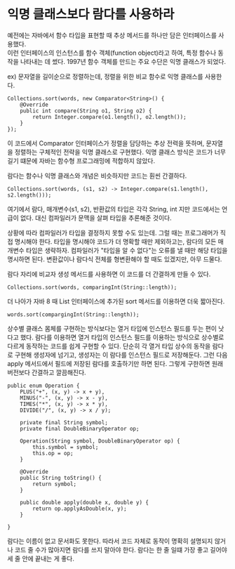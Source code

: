 <h1>익명 클래스보다 람다를 사용하라</h1>

예전에는 자바에서 함수 타입을 표현할 때 추상 메서드를 하나만 담은 인터페이스를 사용했다.  
이런 인터페이스의 인스턴스를 함수 객체(function object)라고 하여, 특정 함수나 동작을 나타내는 데 썼다.
1997년 함수 객체를 만드는 주요 수단은 익명 클래스가 되었다.

ex) 문자열을 길이순으로 정렬하는데, 정렬을 위한 비교 함수로 익명 클래스를 사용한다.

```
Collections.sort(words, new Comparator<String>() {
    @Override
    public int compare(String o1, String o2) {
        return Integer.compare(o1.length(), o2.length());
    }
});
```

이 코드에서 Comparator 인터페이스가 정렬을 담당하는 추상 전력을 뜻하며, 문자열을 정렬하는 구체적인 전략을 익명 클래스로 구현했다.
익명 클래스 방식은 코드가 너무 길기 떄문에 자바는 함수형 프로그래밍에 적합하지 않았다.

람다는 함수나 익명 클래스와 개념은 비슷하지만 코드는 훤씬 간결하다. 

```
Collections.sort(words, (s1, s2) -> Integer.compare(s1.length(), s2.length()));
```

여기에서 람다, 매개변수(s1, s2), 반환값의 타입은 각각 String, int 지만 코드에서는 언급이 없다.
대신 컴파일러가 문맥을 살펴 타입을 추론해준 것이다.

상황에 따라 컴파일러가 타입을 결정하지 못할 수도 있는데. 그럴 때는 프로그래머가 직접 명시해야 한다.
타입을 명시해야 코드가 더 명확할 때만 제외하고는, 람다의 모든 매개변수 타입은 생략하자.
컴파일러가 "타입을 알 수 없다"는 오류를 낼 때만 해당 타입을 명시하면 된다.
변환값이나 람다식 전체를 형변환해야 할 때도 있겠지만, 아무 드물다.

람다 자리에 비교자 생성 메서드를 사용하면 이 코드를 더 간결하게 만들 수 있다.

```
Collections.sort(words, comparingInt(String::length));
```

더 나아가 자바 8 때 List 인터페이스에 추가된 sort 메서드를 이용하면 더욱 짧아진다.

```
words.sort(compargingInt(String::length));
```

상수별 클래스 몸체를 구현하는 방식보다는 열거 타입에 인스턴스 필드를 두는 편이 낫다고 했다. 람다를 이용하면 열거 타입의 인스턴스 필드를 이용하는 방식으로 상수별로 다르게 동작하는 코드를
쉽게 구현할 수 있다.
단순히 각 열거 타입 상수의 동작을 람다로 구현해 생성자에 넘기고, 생성자는 이 람다를 인스턴스 필드로 저장해둔다.
그런 다음 apply 메서드에서 필드에 저장된 람다를 호출하기만 하면 된다.
그렇게 구한하면 원래 버전보다 간결하고 깔끔해진다.


```
public enum Operation {
    PLUS("+", (x, y) -> x + y),
    MINUS("-", (x, y) -> x - y),
    TIMES("*", (x, y) -> x * y),
    DIVIDE("/", (x, y) -> x / y);

    private final String symbol;
    private final DoubleBinaryOperator op;

    Operation(String symbol, DoubleBinaryOperator op) {
        this.symbol = symbol;
        this.op = op;
    }

    @Override
    public String toString() {
        return symbol;
    }

    public double apply(double x, double y) {
        return op.applyAsDouble(x, y);
    }

}
```


람다는 이름이 없고 문서화도 못한다. 따라서 코드 자체로 동작이 명확히 설명되지 않거나 코드 줄 수가 많아지면 람다를 쓰지 말아야 한다.
람다는 한 줄 일떄 가장 좋고 길어야 세 줄 안에 끝내는 게 좋다.


